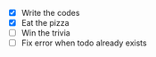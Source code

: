 - [x] Write the codes
- [x] Eat the pizza
- [ ] Win the trivia
- [ ] Fix error when todo already exists
